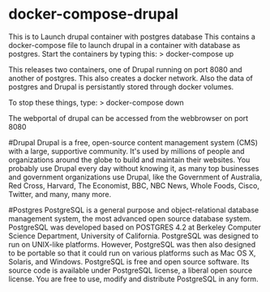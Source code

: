 # docker-compose-drupal
This is to Launch drupal container with postgres database
This contains a docker-compose file to launch drupal in a container with database as postgres.
Start the containers by typing this:
	> docker-compose up

This releases two containers, one of Drupal running on port 8080 and another of postgres. This also creates a docker network. Also the data of postgres and Drupal is persistantly stored through docker volumes.


To stop these things, type:
	> docker-compose down


The webportal of drupal can be accessed from the webbrowser on port 8080

#Drupal
Drupal is a free, open-source content management system (CMS) with a large, supportive community. It's used by millions of people and organizations around the globe to build and maintain their websites. You probably use Drupal every day without knowing it, as many top businesses and government organizations use Drupal, like the Government of Australia, Red Cross, Harvard, The Economist, BBC, NBC News, Whole Foods, Cisco, Twitter, and many, many more.

#Postgres
PostgreSQL is a general purpose and object-relational database management system, the most advanced open source database system. PostgreSQL was developed based on POSTGRES 4.2 at Berkeley Computer Science Department, University of California.
PostgreSQL was designed to run on UNIX-like platforms. However, PostgreSQL was then also designed to be portable so that it could run on various platforms such as Mac OS X, Solaris, and Windows.
PostgreSQL is free and open source software. Its source code is available under PostgreSQL license, a liberal open source license. You are free to use, modify and distribute PostgreSQL in any form.

